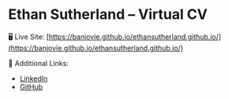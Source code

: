 # Ethan Sutherland – Virtual CV

🖥️ Live Site: [https://banjovie.github.io/ethansutherland.github.io/](https://banjovie.github.io/ethansutherland.github.io/)

🔗 Additional Links:
- [LinkedIn](https://www.linkedin.com/in/ethan-sutherland-608011374/)
- [GitHub](https://github.com/BanJovie)
